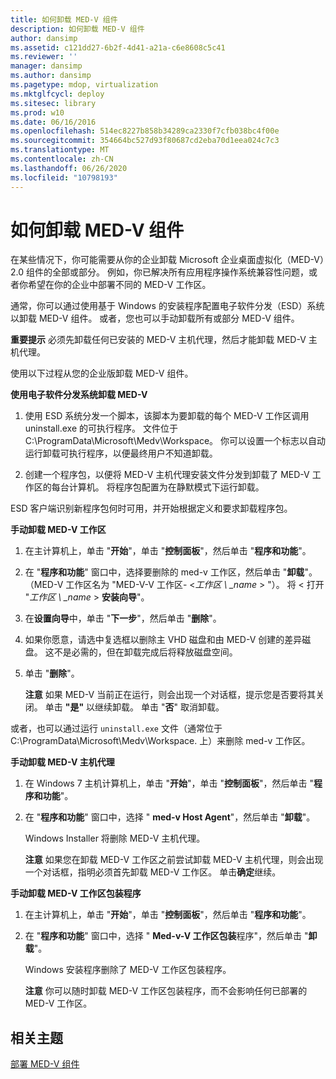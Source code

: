 ```yaml
---
title: 如何卸载 MED-V 组件
description: 如何卸载 MED-V 组件
author: dansimp
ms.assetid: c121dd27-6b2f-4d41-a21a-c6e8608c5c41
ms.reviewer: ''
manager: dansimp
ms.author: dansimp
ms.pagetype: mdop, virtualization
ms.mktglfcycl: deploy
ms.sitesec: library
ms.prod: w10
ms.date: 06/16/2016
ms.openlocfilehash: 514ec8227b858b34289ca2330f7cfb038bc4f00e
ms.sourcegitcommit: 354664bc527d93f80687cd2eba70d1eea024c7c3
ms.translationtype: MT
ms.contentlocale: zh-CN
ms.lasthandoff: 06/26/2020
ms.locfileid: "10798193"
---
```

# 如何卸载 MED-V 组件


在某些情况下，你可能需要从你的企业卸载 Microsoft 企业桌面虚拟化（MED-V）2.0 组件的全部或部分。 例如，你已解决所有应用程序操作系统兼容性问题，或者你希望在你的企业中部署不同的 MED-V 工作区。

通常，你可以通过使用基于 Windows 的安装程序配置电子软件分发（ESD）系统以卸载 MED-V 组件。 或者，您也可以手动卸载所有或部分 MED-V 组件。

**重要提示** 必须先卸载任何已安装的 MED-V 主机代理，然后才能卸载 MED-V 主机代理。

 

使用以下过程从您的企业版卸载 MED-V 组件。

**使用电子软件分发系统卸载 MED-V**

1.  使用 ESD 系统分发一个脚本，该脚本为要卸载的每个 MED-V 工作区调用 uninstall.exe 的可执行程序。 文件位于 C:\\ProgramData\\Microsoft\\Medv\\Workspace。 你可以设置一个标志以自动运行卸载可执行程序，以便最终用户不知道卸载。

2.  创建一个程序包，以便将 MED-V 主机代理安装文件分发到卸载了 MED-V 工作区的每台计算机。 将程序包配置为在静默模式下运行卸载。

ESD 客户端识别新程序包何时可用，并开始根据定义和要求卸载程序包。

**手动卸载 MED-V 工作区**

1.  在主计算机上，单击 "**开始**"，单击 "**控制面板**"，然后单击 "**程序和功能**"。

2.  在 "**程序和功能**" 窗口中，选择要删除的 med-v 工作区，然后单击 "**卸载**"。 （MED-V 工作区名为 "MED-V-V 工作区- &lt;*工作区 \ _name* &gt; "）。 将 &lt; 打开 "*工作区 \ _name* &gt; **安装向导**"。

3.  在**设置向导**中，单击 "**下一步**"，然后单击 "**删除**"。

4.  如果你愿意，请选中复选框以删除主 VHD 磁盘和由 MED-V 创建的差异磁盘。 这不是必需的，但在卸载完成后将释放磁盘空间。

5.  单击 "**删除**"。

    **注意** 如果 MED-V 当前正在运行，则会出现一个对话框，提示您是否要将其关闭。 单击 **"是"** 以继续卸载。 单击 "**否**" 取消卸载。

     

或者，也可以通过运行 `uninstall.exe` 文件（通常位于 C:\\ProgramData\\Microsoft\\Medv\\Workspace. 上）来删除 med-v 工作区。

**手动卸载 MED-V 主机代理**

1.  在 Windows 7 主机计算机上，单击 "**开始**"，单击 "**控制面板**"，然后单击 "**程序和功能**"。

2.  在 "**程序和功能**" 窗口中，选择 " **med-v Host Agent**"，然后单击 "**卸载**"。

    Windows Installer 将删除 MED-V 主机代理。

    **注意** 如果您在卸载 MED-V 工作区之前尝试卸载 MED-V 主机代理，则会出现一个对话框，指明必须首先卸载 MED-V 工作区。 单击**确定**继续。

     

**手动卸载 MED-V 工作区包装程序**

1.  在主计算机上，单击 "**开始**"，单击 "**控制面板**"，然后单击 "**程序和功能**"。

2.  在 "**程序和功能**" 窗口中，选择 " **Med-v-V 工作区包装**程序"，然后单击 "**卸载**"。

    Windows 安装程序删除了 MED-V 工作区包装程序。

    **注意** 你可以随时卸载 MED-V 工作区包装程序，而不会影响任何已部署的 MED-V 工作区。

     

## 相关主题


[部署 MED-V 组件](deploy-the-med-v-components.md)

 

 





